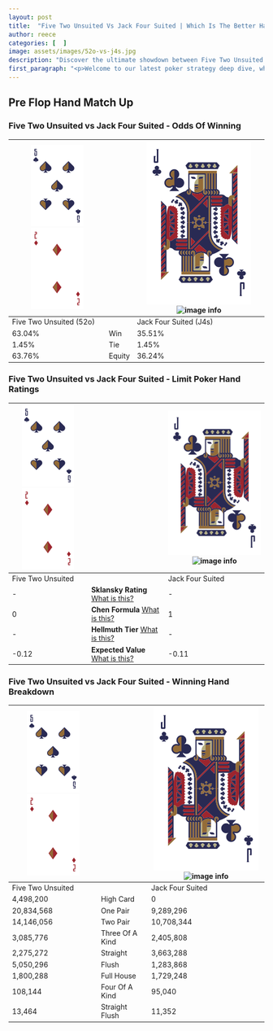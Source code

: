 ```yaml
---
layout: post
title:  "Five Two Unsuited Vs Jack Four Suited | Which Is The Better Hand In Poker? A Complete Guide"
author: reece
categories: [  ]
image: assets/images/52o-vs-j4s.jpg
description: "Discover the ultimate showdown between Five Two Unsuited and Jack Four Suited in poker! Uncover the odds, strategies, and scenarios where one hand triumphs over the other. Get ready to up your poker game with this thrilling analysis."
first_paragraph: "<p>Welcome to our latest poker strategy deep dive, where we're pitting two distinct hands against each other in a high-stakes showdown: Five Two Unsuited vs Jack Four Suited.</p><p>In the dynamic world of poker, every decision counts, and knowing which hand holds the upper hand is key to your success at the table.</p><p>In this article, we'll dissect these two hands, explore the scenarios where one dominates the other, and equip you with the knowledge to make strategic choices that can tip the odds in your favor.</p><p>Get ready to unravel the intriguing dynamics of these poker hands and elevate your game to new heights.</p>"
---
```




[comment]: # (sp0)

## Pre Flop Hand Match Up

<div class="table hand-ratings" markdown="1"> 



### Five Two Unsuited vs Jack Four Suited - Odds Of Winning


    
| ![image info](assets/images/hand1/5.png) ![image info](assets/images/hand1/2o.png) |  | ![image info](assets/images/hand2/J.png) ![image info](assets/images/hand2/4s.png) |
| -------- | -------- | -------- |
| Five Two Unsuited (52o) |  | Jack Four Suited (J4s) |
| 63.04% | Win | 35.51% |
| 1.45% | Tie | 1.45% |
| 63.76% | Equity | 36.24% |




[comment]: # (sp1)



### Five Two Unsuited vs Jack Four Suited - Limit Poker Hand Ratings


    
| ![image info](assets/images/hand1/5.png) ![image info](assets/images/hand1/2o.png) |  | ![image info](assets/images/hand2/J.png) ![image info](assets/images/hand2/4s.png) |
| -------- | -------- | -------- |
| Five Two Unsuited |  | Jack Four Suited |
| - | **Sklansky Rating** [What is this?](/sklansky-rating-explained) | - |
| 0 | **Chen Formula** [What is this?](/chen-formula-explained) | 1 |
| - | **Hellmuth Tier** [What is this?](/Hellmuth-tier-explained) | - |
| -0.12 | **Expected Value** [What is this?](/expected-value-explained) | -0.11 |




[comment]: # (sp2)



### Five Two Unsuited vs Jack Four Suited - Winning Hand Breakdown


    
| ![image info](assets/images/hand1/5.png) ![image info](assets/images/hand1/2o.png) |  | ![image info](assets/images/hand2/J.png) ![image info](assets/images/hand2/4s.png) |
| -------- | -------- | -------- |
| Five Two Unsuited |  | Jack Four Suited |
| 4,498,200 | High Card | 0 |
| 20,834,568 | One Pair | 9,289,296 |
| 14,146,056 | Two Pair | 10,708,344 |
| 3,085,776 | Three Of A Kind | 2,405,808 |
| 2,275,272 | Straight | 3,663,288 |
| 5,050,296 | Flush | 1,283,868 |
| 1,800,288 | Full House | 1,729,248 |
| 108,144 | Four Of A Kind | 95,040 |
| 13,464 | Straight Flush | 11,352 |




[comment]: # (sp3)



</div>

[comment]: # (sp4)



[comment]: # (sp5)

